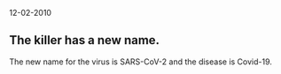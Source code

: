 12-02-2010

## The killer has a new name.

The new name for the virus is SARS-CoV-2 and the disease is Covid-19.
